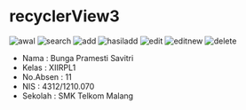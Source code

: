 # recyclerView3

![awal](https://cloud.githubusercontent.com/assets/22070283/19956931/1813e6cc-a1c4-11e6-8ae0-0b7147bf4a01.jpg)
![search](https://cloud.githubusercontent.com/assets/22070283/19956933/1ddb659e-a1c4-11e6-9fbd-7e4d7360e970.jpg)
![add](https://cloud.githubusercontent.com/assets/22070283/19956969/8449247e-a1c4-11e6-99eb-9fcfe9c161a1.jpg)
![hasiladd](https://cloud.githubusercontent.com/assets/22070283/19956971/8cff967a-a1c4-11e6-8d6f-bc8b6afb411e.jpg)
![edit](https://cloud.githubusercontent.com/assets/22070283/19956973/910adfae-a1c4-11e6-88f5-cf5deef628d6.jpg)
![editnew](https://cloud.githubusercontent.com/assets/22070283/19956975/9db38c7e-a1c4-11e6-82ad-17bba0f333be.jpg)
![delete](https://cloud.githubusercontent.com/assets/22070283/19956980/a744c028-a1c4-11e6-9ad0-74ec093924ff.jpg)

* Nama      : Bunga Pramesti Savitri
* Kelas     : XIIRPL1
* No.Absen  : 11
* NIS       : 4312/1210.070
* Sekolah   : SMK Telkom Malang
